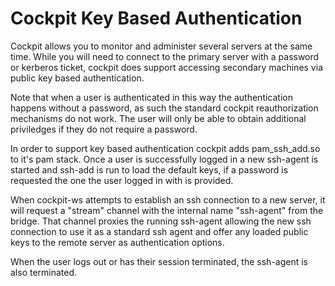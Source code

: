 
Cockpit Key Based Authentication
================================

Cockpit allows you to monitor and administer several servers at the same time.
While you will need to connect to the primary server with a password
or kerberos ticket, cockpit does support accessing secondary machines via
public key based authentication.

Note that when a user is authenticated in this way the authentication happens
without a password, as such the standard cockpit reauthorization mechanisms do
not work. The user will only be able to obtain additional priviledges if they do not require a password.

In order to support key based authentication cockpit adds pam_ssh_add.so
to it's pam stack. Once a user is successfully logged in a new ssh-agent
is started and ssh-add is run to load the default keys, if a password is
requested the one the user logged in with is provided.

When cockpit-ws attempts to establish an ssh connection to a new server,
it will request a "stream" channel with the internal name "ssh-agent"
from the bridge. That channel proxies the running ssh-agent
allowing the new ssh connection to use it as a standard ssh agent and
offer any loaded public keys to the remote server as authentication options.

When the user logs out or has their session terminated, the ssh-agent is also
terminated.
